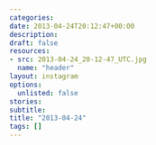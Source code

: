 ```yaml
---
categories:
date: 2013-04-24T20:12:47+00:00
description:
draft: false
resources:
- src: 2013-04-24_20-12-47_UTC.jpg
  name: "header"
layout: instagram
options:
  unlisted: false
stories:
subtitle:
title: "2013-04-24"
tags: []
---
```


 
